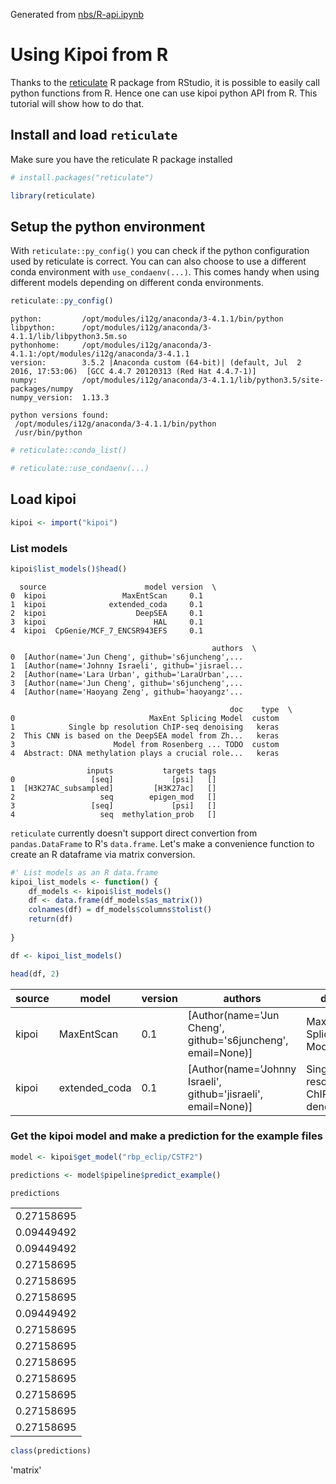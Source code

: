 Generated from [nbs/R-api.ipynb](https://github.com/kipoi/kipoi/blob/master/nbs/R-api.ipynb)

# Using Kipoi from R

Thanks to the [reticulate](https://github.com/rstudio/reticulate) R package from RStudio, it is possible to easily call python functions from R. Hence one can use kipoi python API from R. This tutorial will show how to do that.

## Install and load `reticulate`

Make sure you have the reticulate R package installed


```R
# install.packages("reticulate")
```


```R
library(reticulate)
```

## Setup the python environment

With `reticulate::py_config()` you can check if the python configuration used by reticulate is correct. You can can also choose to use a different conda environment with `use_condaenv(...)`. This comes handy when using different models depending on different conda environments.


```R
reticulate::py_config()
```


    python:         /opt/modules/i12g/anaconda/3-4.1.1/bin/python
    libpython:      /opt/modules/i12g/anaconda/3-4.1.1/lib/libpython3.5m.so
    pythonhome:     /opt/modules/i12g/anaconda/3-4.1.1:/opt/modules/i12g/anaconda/3-4.1.1
    version:        3.5.2 |Anaconda custom (64-bit)| (default, Jul  2 2016, 17:53:06)  [GCC 4.4.7 20120313 (Red Hat 4.4.7-1)]
    numpy:          /opt/modules/i12g/anaconda/3-4.1.1/lib/python3.5/site-packages/numpy
    numpy_version:  1.13.3
    
    python versions found: 
     /opt/modules/i12g/anaconda/3-4.1.1/bin/python
     /usr/bin/python



```R
# reticulate::conda_list()
```


```R
# reticulate::use_condaenv(...)
```

## Load kipoi


```R
kipoi <- import("kipoi")
```

### List models


```R
kipoi$list_models()$head()
```


      source                      model version  \
    0  kipoi                 MaxEntScan     0.1   
    1  kipoi              extended_coda     0.1   
    2  kipoi                    DeepSEA     0.1   
    3  kipoi                        HAL     0.1   
    4  kipoi  CpGenie/MCF_7_ENCSR943EFS     0.1   
    
                                                 authors  \
    0  [Author(name='Jun Cheng', github='s6juncheng',...   
    1  [Author(name='Johnny Israeli', github='jisrael...   
    2  [Author(name='Lara Urban', github='LaraUrban',...   
    3  [Author(name='Jun Cheng', github='s6juncheng',...   
    4  [Author(name='Haoyang Zeng', github='haoyangz'...   
    
                                                     doc    type  \
    0                              MaxEnt Splicing Model  custom   
    1            Single bp resolution ChIP-seq denoising   keras   
    2  This CNN is based on the DeepSEA model from Zh...   keras   
    3                      Model from Rosenberg ... TODO  custom   
    4  Abstract: DNA methylation plays a crucial role...   keras   
    
                     inputs           targets tags  
    0                 [seq]             [psi]   []  
    1  [H3K27AC_subsampled]         [H3K27ac]   []  
    2                   seq        epigen_mod   []  
    3                 [seq]             [psi]   []  
    4                   seq  methylation_prob   []  


`reticulate` currently doesn't support direct convertion from `pandas.DataFrame` to R's `data.frame`. Let's make a convenience function to create an R dataframe via matrix conversion.


```R
#' List models as an R data.frame
kipoi_list_models <- function() {
    df_models <- kipoi$list_models()
    df <- data.frame(df_models$as_matrix())
    colnames(df) = df_models$columns$tolist()
    return(df)
   
}
```


```R
df <- kipoi_list_models()
```


```R
head(df, 2)
```


<table>
<thead><tr><th scope=col>source</th><th scope=col>model</th><th scope=col>version</th><th scope=col>authors</th><th scope=col>doc</th><th scope=col>type</th><th scope=col>inputs</th><th scope=col>targets</th><th scope=col>tags</th></tr></thead>
<tbody>
	<tr><td>kipoi                                                      </td><td>MaxEntScan                                                 </td><td>0.1                                                        </td><td>[Author(name='Jun Cheng', github='s6juncheng', email=None)]</td><td>MaxEnt Splicing Model                                      </td><td>custom                                                     </td><td>seq                                                        </td><td>psi                                                        </td><td>&lt;environment: 0x2b762e8&gt;                             </td></tr>
	<tr><td>kipoi                                                         </td><td>extended_coda                                                 </td><td>0.1                                                           </td><td>[Author(name='Johnny Israeli', github='jisraeli', email=None)]</td><td>Single bp resolution ChIP-seq denoising                       </td><td>keras                                                         </td><td>H3K27AC_subsampled                                            </td><td>H3K27ac                                                       </td><td>&lt;environment: 0x2b03270&gt;                                </td></tr>
</tbody>
</table>



### Get the kipoi model and make a prediction for the example files


```R
model <- kipoi$get_model("rbp_eclip/CSTF2")
```


```R
predictions <- model$pipeline$predict_example()
```


```R
predictions
```


<table>
<tbody>
	<tr><td>0.27158695</td></tr>
	<tr><td>0.09449492</td></tr>
	<tr><td>0.09449492</td></tr>
	<tr><td>0.27158695</td></tr>
	<tr><td>0.27158695</td></tr>
	<tr><td>0.27158695</td></tr>
	<tr><td>0.09449492</td></tr>
	<tr><td>0.27158695</td></tr>
	<tr><td>0.27158695</td></tr>
	<tr><td>0.27158695</td></tr>
	<tr><td>0.27158695</td></tr>
	<tr><td>0.27158695</td></tr>
	<tr><td>0.27158695</td></tr>
	<tr><td>0.27158695</td></tr>
</tbody>
</table>




```R
class(predictions)
```


'matrix'
